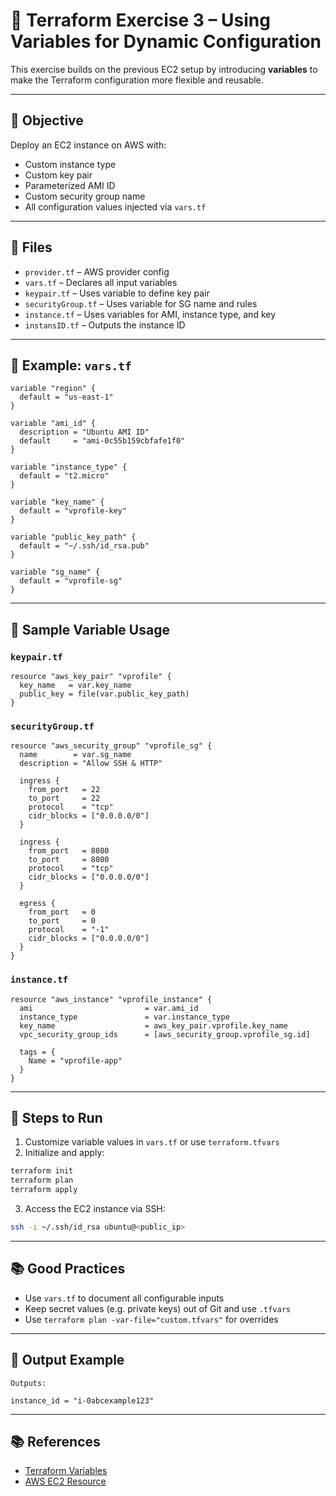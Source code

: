 
# 🧪 Terraform Exercise 3 – Using Variables for Dynamic Configuration

This exercise builds on the previous EC2 setup by introducing **variables** to make the Terraform configuration more flexible and reusable.

---

## 🎯 Objective

Deploy an EC2 instance on AWS with:
- Custom instance type
- Custom key pair
- Parameterized AMI ID
- Custom security group name
- All configuration values injected via `vars.tf`

---

## 📁 Files

- `provider.tf` – AWS provider config
- `vars.tf` – Declares all input variables
- `keypair.tf` – Uses variable to define key pair
- `securityGroup.tf` – Uses variable for SG name and rules
- `instance.tf` – Uses variables for AMI, instance type, and key
- `instansID.tf` – Outputs the instance ID

---

## 📄 Example: `vars.tf`

```hcl
variable "region" {
  default = "us-east-1"
}

variable "ami_id" {
  description = "Ubuntu AMI ID"
  default     = "ami-0c55b159cbfafe1f0"
}

variable "instance_type" {
  default = "t2.micro"
}

variable "key_name" {
  default = "vprofile-key"
}

variable "public_key_path" {
  default = "~/.ssh/id_rsa.pub"
}

variable "sg_name" {
  default = "vprofile-sg"
}
```

---

## 🔧 Sample Variable Usage

### `keypair.tf`

```hcl
resource "aws_key_pair" "vprofile" {
  key_name   = var.key_name
  public_key = file(var.public_key_path)
}
```

### `securityGroup.tf`

```hcl
resource "aws_security_group" "vprofile_sg" {
  name        = var.sg_name
  description = "Allow SSH & HTTP"

  ingress {
    from_port   = 22
    to_port     = 22
    protocol    = "tcp"
    cidr_blocks = ["0.0.0.0/0"]
  }

  ingress {
    from_port   = 8080
    to_port     = 8080
    protocol    = "tcp"
    cidr_blocks = ["0.0.0.0/0"]
  }

  egress {
    from_port   = 0
    to_port     = 0
    protocol    = "-1"
    cidr_blocks = ["0.0.0.0/0"]
  }
}
```

### `instance.tf`

```hcl
resource "aws_instance" "vprofile_instance" {
  ami                         = var.ami_id
  instance_type               = var.instance_type
  key_name                    = aws_key_pair.vprofile.key_name
  vpc_security_group_ids      = [aws_security_group.vprofile_sg.id]

  tags = {
    Name = "vprofile-app"
  }
}
```

---

## 🧾 Steps to Run

1. Customize variable values in `vars.tf` or use `terraform.tfvars`
2. Initialize and apply:

```bash
terraform init
terraform plan
terraform apply
```

3. Access the EC2 instance via SSH:

```bash
ssh -i ~/.ssh/id_rsa ubuntu@<public_ip>
```

---

## 📚 Good Practices

- Use `vars.tf` to document all configurable inputs
- Keep secret values (e.g. private keys) out of Git and use `.tfvars`
- Use `terraform plan -var-file="custom.tfvars"` for overrides

---

## 📌 Output Example

```hcl
Outputs:

instance_id = "i-0abcexample123"
```

---

## 📚 References

- [Terraform Variables](https://developer.hashicorp.com/terraform/language/values/variables)
- [AWS EC2 Resource](https://registry.terraform.io/providers/hashicorp/aws/latest/docs/resources/instance)

